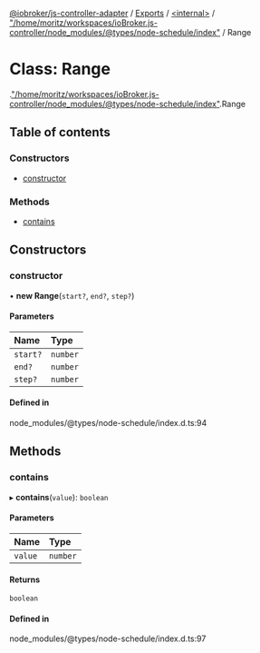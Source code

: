 [@iobroker/js-controller-adapter](../README.md) / [Exports](../modules.md) / [<internal\>](../modules/internal_.md) / ["/home/moritz/workspaces/ioBroker.js-controller/node\_modules/@types/node-schedule/index"](../modules/internal_.__home_moritz_workspaces_ioBroker_js_controller_node_modules__types_node_schedule_index_.md) / Range

# Class: Range

[<internal>](../modules/internal_.md).["/home/moritz/workspaces/ioBroker.js-controller/node_modules/@types/node-schedule/index"](../modules/internal_.__home_moritz_workspaces_ioBroker_js_controller_node_modules__types_node_schedule_index_.md).Range

## Table of contents

### Constructors

- [constructor](internal_.__home_moritz_workspaces_ioBroker_js_controller_node_modules__types_node_schedule_index_.Range.md#constructor)

### Methods

- [contains](internal_.__home_moritz_workspaces_ioBroker_js_controller_node_modules__types_node_schedule_index_.Range.md#contains)

## Constructors

### constructor

• **new Range**(`start?`, `end?`, `step?`)

#### Parameters

| Name | Type |
| :------ | :------ |
| `start?` | `number` |
| `end?` | `number` |
| `step?` | `number` |

#### Defined in

node_modules/@types/node-schedule/index.d.ts:94

## Methods

### contains

▸ **contains**(`value`): `boolean`

#### Parameters

| Name | Type |
| :------ | :------ |
| `value` | `number` |

#### Returns

`boolean`

#### Defined in

node_modules/@types/node-schedule/index.d.ts:97

